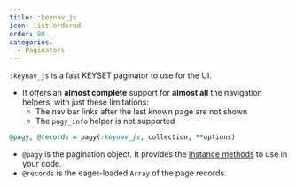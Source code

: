 ```yaml
---
title: :keynav_js
icon: list-ordered
order: 80
categories:
  - Paginators
---
```


`:keynav_js` is a fast KEYSET paginator to use for the UI.

- It offers an **almost complete** support for **almost all** the navigation helpers, with just these limitations:
  - The nav bar links after the last known page are not shown
  - The `pagy_info` helper is not supported

```ruby Controller 
@pagy, @records = pagy(:keynav_js, collection, **options)
```

- `@pagy` is the pagination object. It provides the [instance methods](../instance#instance-methods) to use in your code.
- `@records` is the eager-loaded `Array` of the page records.
